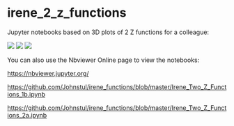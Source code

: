# irene_2_z_functions
Jupyter notebooks based on 3D plots of 2 Z functions for a colleague:

<img src="https://render.githubusercontent.com/render/math?math = z = sqrt(x^2 - y^2)">

<img src="https://render.githubusercontent.com/render/math?math = z = sqrt(y^2 - x^2)">

<img src="https://render.githubusercontent.com/render/math?math = \sqrt[n]{x})">

You can also use the Nbviewer Online page to view the notebooks:

https://nbviewer.jupyter.org/

https://github.com/Johnstul/irene_functions/blob/master/Irene_Two_Z_Functions_1b.ipynb

https://github.com/Johnstul/irene_functions/blob/master/Irene_Two_Z_Functions_2a.ipynb
